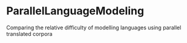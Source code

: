 # ParallelLanguageModeling
Comparing the relative difficulty of modelling languages using parallel translated corpora
